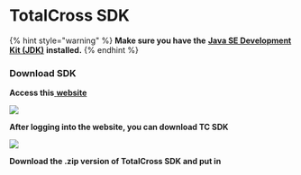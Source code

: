 # TotalCross SDK

{% hint style="warning" %}
**Make sure you have the** [**Java SE Development Kit \(JDK\)**](https://app.gitbook.com/@totalcross/s/playbook/learn-totalcross/getting-started/basic-requirements#install-java-se-development-kit-jdk) **installed.**
{% endhint %}

### Download SDK

**Access this**[ **website**](http://www.superwaba.net/SDKRegistrationService/)

[![](https://lh4.googleusercontent.com/XGDkS9ckDHTInGeZVCKPC1aSwdqqUFE0uc84WrCyYdakYZ793u0j8krhfqp0hAZZHRKoL6T-D76S2uvrzkaP4YS7gMKP7SpPPrU_2t_ideor-ZYqJXy23icMKkSH8JI4qqX6-7LG)](http://www.superwaba.net/SDKRegistrationService/)

**After logging into the website, you can download TC SDK**

![](https://lh5.googleusercontent.com/-wzvsRGNjvCtEvheiHjY-9NXxQAaUQ5yAmc4ne7wMb_lxkMoWzZ71797s45gdRnboICn3l9VouXFLUECIY4wkj7kpBI-duHcWEhVTu9VAE95sPTZptQkO1zTkKQUu96mPqfOETFe)

**Download the .zip version of TotalCross SDK and put in**   


